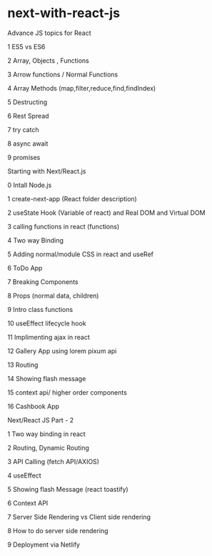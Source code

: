 # next-with-react-js

<p>Advance JS topics for React</p>

<p>1 ES5 vs ES6</p>
<p>2 Array, Objects , Functions</p>
<p>3 Arrow functions / Normal Functions</p>
<p>4 Array Methods (map,filter,reduce,find,findIndex)</p>
<p>5 Destructing</p>
<p>6 Rest Spread</p>
<p>7 try catch</p>
<p>8 async await</p>
<p>9 promises</p>

<p>Starting with Next/React.js</p>
<p>0 Intall Node.js</p>
<p>1 create-next-app (React folder description)</p>
<p>2 useState Hook (Variable of react) and Real DOM and Virtual DOM</p>
<p>3 calling functions in react (functions)</p>
<p>4 Two way Binding</p>
<p>5 Adding normal/module CSS in react and useRef</p>
<p>6 ToDo App</p>
<p>7 Breaking Components</p>
<p>8 Props (normal data, children)</p>
<p>9 Intro class functions</p>
<p>10 useEffect lifecycle hook</p>
<p>11 Implimenting ajax in react</p>
<p>12 Gallery App using lorem pixum api</p>
<p>13 Routing</p>
<p>14 Showing flash message</p>
<p>15 context api/ higher order components</p>
<p>16 Cashbook App</p>

<p>Next/React JS Part - 2</p>
<p>1 Two way binding in react</p>
<p>2 Routing, Dynamic Routing</p>
<p>3 API Calling (fetch API/AXIOS)</p>
<p>4 useEffect</p>
<p>5 Showing flash Message (react toastify)</p>
<p>6 Context API</p>
<p>7 Server Side Rendering vs Client side rendering</p>
<p>8 How to do server side rendering</p>
<p>9 Deployment via Netlify</p>
